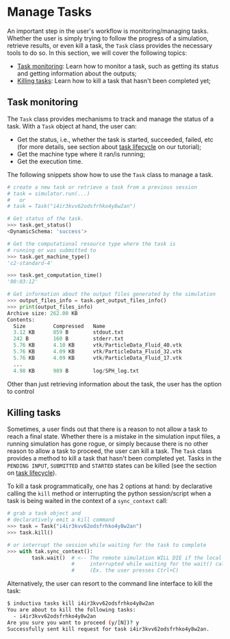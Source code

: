# Manage Tasks

An important step in the user's workflow is monitoring/managing tasks. Whether
the user is simply trying to follow the progress of a simulation, retrieve results,
or even kill a task, the `Task` class provides the necessary tools to do so.
In this section, we will cover the following topics:

 * [Task monitoring](#task-monitoring): Learn how to monitor a task, such as
   getting its status and getting information about the outputs;
 * [Killing tasks](#killing-tasks): Learn how to kill a task that hasn't
   been completed yet;

## Task monitoring

The `Task` class provides mechanisms to track and manage the status of a task.
With a `Task` object at hand, the user can:
 * Get the status, i.e., whether the task is started, succeeded, failed, etc
 (for more details, see section about
[task lifecycle](https://tutorials.staging.inductiva.ai/intro_to_api/tasks.html#task-lifecycle)
on our tutorial);
 * Get the machine type where it ran/is running;
 * Get the execution time.

The following snippets show how to use the `Task` class to manage a task.

```python
# create a new task or retrieve a task from a previous session
# task = simulator.run(...)
#   or 
# task = Task("i4ir3kvv62odsfrhko4y8w2an")

# Get status of the task.
>>> task.get_status()
<DynamicSchema: 'success'>

# Get the computational resource type where the task is
# running or was submitted to
>>> task.get_machine_type()
'c2-standard-4'

>>> task.get_computation_time()
'00:03:12'

# Get information about the output files generated by the simulation
>>> output_files_info = task.get_output_files_info()
>>> print(output_files_info)
Archive size: 262.00 KB
Contents:
  Size         Compressed   Name
  3.12 KB      859 B        stdout.txt
  242 B        160 B        stderr.txt
  5.76 KB      4.10 KB      vtk/ParticleData_Fluid_40.vtk
  5.76 KB      4.09 KB      vtk/ParticleData_Fluid_32.vtk
  5.76 KB      4.09 KB      vtk/ParticleData_Fluid_17.vtk
  ...
  4.98 KB      989 B        log/SPH_log.txt

```

Other than just retrieving information about the task, the user has the option
to control 


## Killing tasks

Sometimes, a user finds out that there is a reason to not allow a task to reach
a final state. Whether there is a mistake in the simulation input files, a
running simulation has gone rogue, or simply because there is no other reason
to allow a task to proceed, the user can kill a task. The `Task` class provides
a method to kill a task that hasn't been completed yet. Tasks in the
`PENDING INPUT`, `SUBMITTED` and `STARTED` states can be killed (see the section
on [task lifecycle](../explore_api/tasks.md#task-lifecycle)).

To kill a task programmatically, one has 2 options at hand: by declarative
calling the `kill` method or interrupting the python session/script
when a task is being waited in the context of a `sync_context` call:

```python
# grab a task object and
# declaratively emit a kill command
>>> task = Task("i4ir3kvv62odsfrhko4y8w2an")
>>> task.kill()

# or interrupt the session while waiting for the task to complete
>>> with tak.sync_context():
        task.wait()  # <-- The remote simulation WILL DIE if the local session is
                     #     interrupted while waiting for the wait() call to return
                     #     (Ex. the user presses Ctrl+C)

```

Alternatively, the user can resort to the command line interface to kill the task:

```bash
$ inductiva tasks kill i4ir3kvv62odsfrhko4y8w2an
You are about to kill the following tasks:
  - i4ir3kvv62odsfrhko4y8w2an
Are you sure you want to proceed (y/[N])? y
Successfully sent kill request for task i4ir3kvv62odsfrhko4y8w2an.
```
